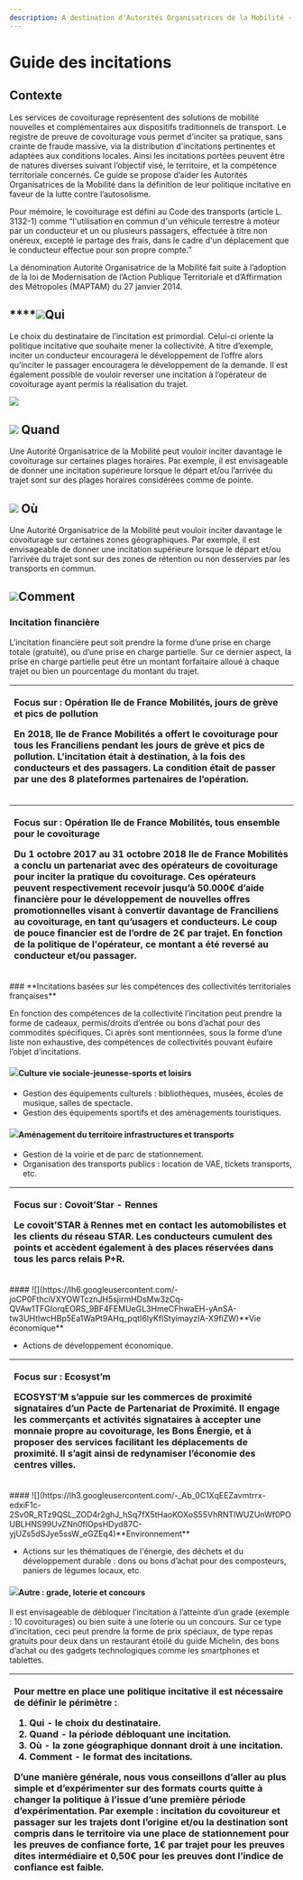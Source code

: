 ```yaml
---
description: A destination d'Autorités Organisatrices de la Mobilité - AOM
---
```


# Guide des incitations

## **Contexte**

Les services de covoiturage représentent des solutions de mobilité nouvelles et complémentaires aux dispositifs traditionnels de transport. Le registre de preuve de covoiturage vous permet d'inciter sa pratique, sans crainte de fraude massive, via la distribution d'incitations pertinentes et adaptées aux conditions locales. Ainsi les incitations portées peuvent être de natures diverses suivant l’objectif visé, le territoire, et la compétence territoriale concernés. Ce guide se propose d’aider les Autorités Organisatrices de la Mobilité dans la définition de leur politique incitative en faveur de la lutte contre l’autosolisme.

Pour mémoire, le covoiturage est défini au Code des transports \(article L. 3132-1\) comme “l'utilisation en commun d'un véhicule terrestre à moteur par un conducteur et un ou plusieurs passagers, effectuée à titre non onéreux, excepté le partage des frais, dans le cadre d'un déplacement que le conducteur effectue pour son propre compte.”

La dénomination Autorité Organisatrice de la Mobilité fait suite à l’adoption de la loi de Modernisation de l’Action Publique Territoriale et d’Affirmation des Métropoles \(MAPTAM\) du 27 janvier 2014.  


##  ****![](https://lh4.googleusercontent.com/tZjZ4bQgG-Pz26zvnh_WcCMW7ZkIMyDuQOeBFUk0099VYVsyVxOwb19qdnrUBwHdXIKtBI4Mjo14J7TMBa9qLpQAmTwi9bspTNnTrPeZohswNguueFEL_YlJfFsx-oc8QWoECDGU)**Qui**

Le choix du destinataire de l’incitation est primordial. Celui-ci oriente la politique incitative que souhaite mener la collectivité. A titre d’exemple, inciter un conducteur encouragera le développement de l’offre alors qu’inciter le passager encouragera le développement de la demande. Il est également possible de vouloir reverser une incitation à l’opérateur de covoiturage ayant permis la réalisation du trajet.

![](https://lh4.googleusercontent.com/AtuDPanUN8YBr1pSQwjEIjBKg0PY4yd-A4pFD6vzqKi5VYa6ZOGdp5Kacn78lW-igGwUHdAFLOuvyvzie0PDmepKrN594B6s_dSWh9mpjQjVdRvy6zxQOzlXwDrTVkSRWDPcZy7p)



## ![](https://lh5.googleusercontent.com/mF-ioAOtZUOX4lu9_nsK1W1LIzXgbdyQXFX0k_7Fbd6TIfKO2ko0dHsSjPKgh20vlmyuIxxANS_W2pyS6PYCmb1iQYWMX8zjqjuQyz2mJ0q4TyGbEAh3sI_g7Knae_l4UrZ253wY) **Quand**

Une Autorité Organisatrice de la Mobilité peut vouloir inciter davantage le covoiturage sur certaines plages horaires. Par exemple, il est envisageable de donner une incitation supérieure lorsque le départ et/ou l’arrivée du trajet sont sur des plages horaires considérées comme de pointe.

## ![](https://lh5.googleusercontent.com/Sexk4tjZ_8z-y9UWfj4ccg6LEGHnIwMLh5A0ushXULJ9RZh3ofTd1iBGIJ7dx3Pzx6eeQ2MA5k4iFa1Gc8vkZdJITJbBPc2SWeCZaBNBkExmBlcUnX67MHMBqjnWfQvASnmv63s2) **Où**

Une Autorité Organisatrice de la Mobilité peut vouloir inciter davantage le covoiturage sur certaines zones géographiques. Par exemple, il est envisageable de donner une incitation supérieure lorsque le départ et/ou l’arrivée du trajet sont sur des zones de rétention ou non desservies par les transports en commun.

## ![](https://lh6.googleusercontent.com/U8MTnWsPP5kKqLPdVoxzV4ywwOmpCvsB04QC_WV__xxp_wYdWvu1eI7E3bQWyBAz4GothfdZeG1Ny3L63nDBYwloE_Jrgni-nBIZ5S-9IPPvv4Qo0HyD-4difmow0rKTRHrQ0UbR)**Comment**

### **Incitation financière**

L’incitation financière peut soit prendre la forme d’une prise en charge totale \(gratuité\), ou d’une prise en charge partielle. Sur ce dernier aspect, la prise en charge partielle peut être un montant forfaitaire alloué à chaque trajet ou bien un pourcentage du montant du trajet.

<table>
  <thead>
    <tr>
      <th style="text-align:left">
        <p><b>Focus sur : Opération Ile de France Mobilités, jours de grève et pics de pollution</b>
        </p>
        <p>En 2018, Ile de France Mobilités a offert le covoiturage pour tous les
          Franciliens pendant les jours de grève et pics de pollution. L’incitation
          était à destination, à la fois des conducteurs et des passagers. La condition
          était de passer par une des 8 plateformes partenaires de l’opération.</p>
      </th>
    </tr>
  </thead>
  <tbody></tbody>
</table><table>
  <thead>
    <tr>
      <th style="text-align:left">
        <p><b>Focus sur : Opération Ile de France Mobilités, tous ensemble pour le covoiturage</b>
        </p>
        <p>Du 1 octobre 2017 au 31 octobre 2018 Ile de France Mobilités a conclu
          un partenariat avec des opérateurs de covoiturage pour inciter la pratique
          du covoiturage. Ces opérateurs peuvent respectivement recevoir jusqu’à
          50.000€ d’aide financière pour le développement de nouvelles offres promotionnelles
          visant à convertir davantage de Franciliens au covoiturage, en tant qu’usagers
          et conducteurs. Le coup de pouce financier est de l’ordre de 2€ par trajet.
          En fonction de la politique de l'opérateur, ce montant a été reversé au
          conducteur et/ou passager.</p>
      </th>
    </tr>
  </thead>
  <tbody></tbody>
</table>### **Incitations basées sur les compétences des collectivités territoriales françaises**

En fonction des compétences de la collectivité l’incitation peut prendre la forme de cadeaux, permis/droits d’entrée ou bons d’achat pour des commodités spécifiques. Ci après sont mentionnées, sous la forme d’une liste non exhaustive, des compétences de collectivités pouvant èufaire l’objet d’incitations.

#### ![](https://lh6.googleusercontent.com/JnEJJVgBpsWM7L_dQrZTFHCbZzFd7nBb039oyukfDK6By1s8bF0yQKC_gM8Ik5lHce-5l685sMFYM9clbRsoZr2qd5L3_ic9g9U0GAg2GT4jA2WmMioZ4x2CDU3FaAA2g5KDSq3d)**Culture vie sociale-jeunesse-sports et loisirs**

* Gestion des équipements culturels : bibliothèques, musées, écoles de musique, salles de spectacle.
* Gestion des équipements sportifs et des aménagements touristiques.

#### ![](https://lh5.googleusercontent.com/yW9JsfZ5ZWmC8bLjEXQI0I_F6i7BaQ32xjbh1MhbgFXDjY-KUF5BInaBCPYj1DLRzn773zKtJ3muahzQbkd5Q7W-2u2PbzmnDI_qQam_NChut7ehJHBiGZoHJC5_d7hl13H8UqCA)**Aménagement du territoire infrastructures et transports**

* Gestion de la voirie et de parc de stationnement.
* Organisation des transports publics : location de VAE, tickets transports, etc.

<table>
  <thead>
    <tr>
      <th style="text-align:left">
        <p><b>Focus sur : Covoit’Star - Rennes</b>
        </p>
        <p>Le covoit’STAR à Rennes met en contact les automobilistes et les clients
          du réseau STAR. Les conducteurs cumulent des points et accèdent également
          à des places réservées dans tous les parcs relais P+R.</p>
      </th>
    </tr>
  </thead>
  <tbody></tbody>
</table>#### ![](https://lh6.googleusercontent.com/-joCP0FthciVXYOWTcznJH5sjirmHDsMw3zCq-QVAw1TFGIorqEORS_9BF4FEMUeGL3HmeCFhwaEH-yAnSA-tw3UHtlwcHBp5Ea1WaPt9AHq_pqtI6lyKflStyimayzIA-X9fiZW)**Vie économique**

* Actions de développement économique.

<table>
  <thead>
    <tr>
      <th style="text-align:left">
        <p><b>Focus sur : Ecosyst’m</b>
        </p>
        <p><b>ECOSYST’M s’appuie sur les commerces de proximité signataires d’un Pacte de Partenariat de Proximité. Il engage les commerçants et activités signataires à accepter une monnaie propre au covoiturage, les Bons Énergie, et à proposer des services facilitant les déplacements de proximité. Il s’agit ainsi de redynamiser l’économie des centres villes.</b>
        </p>
      </th>
    </tr>
  </thead>
  <tbody></tbody>
</table>#### ![](https://lh3.googleusercontent.com/-_Ab_0C1XqEEZavmtrrx-edxiF1c-2Sv0R_RTz9QSL_ZOD4r2ghJ_hSq7fX5tHaoKOXoS55VhRNTlWUZUnWf0POUBLHNS99UvZNn0fIOpsHDyd87C-yjUZs5dSJye5ssW_eGZEq4)**Environnement**

* Actions sur les thématiques de l'énergie, des déchets et du développement durable : dons ou bons d’achat pour des composteurs, paniers de légumes locaux, etc.

#### ![](https://lh3.googleusercontent.com/9Ku92Pj0cTNqJ4O-mdQX7HlMlP5WT3uew5yZ_0yDiOvc3qdP6U50tASdkzhi4JDRmapuVVKlVUvgeVShxAGMAefw1qLY0a3TsYAyNhieAsM8Pg08MaSIkLFwN6DvnVa_XylOmGE-)**Autre : grade, loterie et concours**

Il est envisageable de débloquer l’incitation à l’atteinte d’un grade \(exemple : 10 covoiturages\) ou bien suite à une loterie ou un concours. Sur ce type d’incitation, ceci peut prendre la forme de prix spéciaux, de type repas gratuits pour deux dans un restaurant étoilé du guide Michelin, des bons d’achat ou des gadgets technologiques comme les smartphones et tablettes.  


<table>
  <thead>
    <tr>
      <th style="text-align:left">
        <p><b>Pour mettre en place une politique incitative il est nécessaire de définir le périmètre :</b>
        </p>
        <ol>
          <li><b>Qui - le choix du destinataire.</b>
          </li>
          <li><b>Quand - la période débloquant une incitation.</b>
          </li>
          <li><b>Où - la zone géographique donnant droit à une incitation.</b>
          </li>
          <li><b>Comment - le format des incitations.</b>
          </li>
        </ol>
        <p><b>D’une manière générale, nous vous conseillons d’aller au plus simple et d’expérimenter sur des formats courts quitte à changer la politique à l’issue d’une première période d’expérimentation. Par exemple : incitation du covoitureur et passager sur les trajets dont l’origine et/ou la destination sont compris dans le territoire via une place de stationnement pour les preuves de confiance forte, 1€ par trajet pour les preuves dites intermédiaire et 0,50€ pour les preuves dont l’indice de confiance est faible.  </b>
        </p>
      </th>
    </tr>
  </thead>
  <tbody></tbody>
</table>